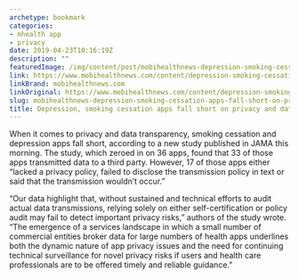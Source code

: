 ```yaml
---
archetype: bookmark
categories:
- mhealth app
- privacy
date: 2019-04-23T10:16:19Z
description: ""
featuredImage: /img/content/post/mobihealthnews-depression-smoking-cessation-apps-fall-short-on-privacy-and-data-sharing-transparency.jpg
link: https://www.mobihealthnews.com/content/depression-smoking-cessation-apps-fall-short-privacy-and-data-sharing-transparency
linkBrand: mobihealthnews.com
linkOriginal: https://www.mobihealthnews.com/content/depression-smoking-cessation-apps-fall-short-privacy-and-data-sharing-transparency
slug: mobihealthnews-depression-smoking-cessation-apps-fall-short-on-privacy-and-data-sharing-transparency
title: Depression, smoking cessation apps fall short on privacy and data sharing transparency
---
```

When it comes to privacy and data transparency, smoking cessation and depression apps fall short, according to a new study published in JAMA this morning. The study, which zeroed in on 36 apps, found that 33 of those apps transmitted data to a third party. However, 17 of those apps either “lacked a privacy policy, failed to disclose the transmission policy in text or said that the transmission wouldn’t occur.”

“Our data highlight that, without sustained and technical efforts to audit actual data transmissions, relying solely on either self-certification or policy audit may fail to detect important privacy risks,” authors of the study wrote. “The emergence of a services landscape in which a small number of commercial entities broker data for large numbers of health apps underlines both the dynamic nature of app privacy issues and the need for continuing technical surveillance for novel privacy risks if users and health care professionals are to be offered timely and reliable guidance."

